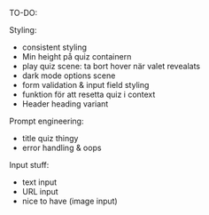 TO-DO:

Styling:

- consistent styling
- Min height på quiz containern
- play quiz scene: ta bort hover när valet revealats
- dark mode options scene
- form validation & input field styling
- funktion för att resetta quiz i context
- Header heading variant

Prompt engineering:

- title quiz thingy
- error handling & oops

Input stuff:

- text input
- URL input
- nice to have (image input)
